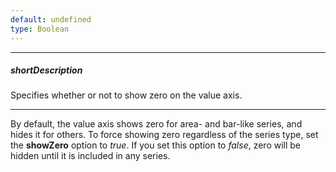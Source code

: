 ```yaml
---
default: undefined
type: Boolean
---
```

---
##### shortDescription
Specifies whether or not to show zero on the value axis.

---
By default, the value axis shows zero for area- and bar-like series, and hides it for others. To force showing zero regardless of the series type, set the **showZero** option to *true*. If you set this option to *false*, zero will be hidden until it is included in any series.